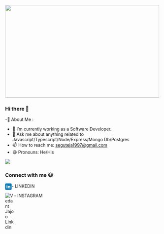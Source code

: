 <img src="https://media.bitdegree.org/storage/media/images/2018/08/what-is-a-web-developer.jpg" width="500" height="300">

### Hi there 👋
-💫  About Me :
- 🔭 I’m currently working as a Software Developer.
- 💬 Ask me about anything related to Javascript/Typescript/Node/Express/Mongo Db/Postgres
- 📫 How to reach me: seguteja1997@gmail.com
- 😄 Pronouns: He/His

![](https://komarev.com/ghpvc/?username=tejasvss&color=green&style=for-the-badge&label=TOTAL+VISITORS+COUNT)
### Connect with me :smiley:
<p>
<a href="https://www.linkedin.com/in/teja-segu-26472717a/">
  <img align="left" alt="Vedant Jajoo Linkdin" width="21px" src="https://raw.githubusercontent.com/edent/SuperTinyIcons/099dc12b59179d07d534069bc8551718f786d91a/images/svg/linkedin.svg"/>
</a>
- LINKEDIN
  </p>
<p>
  <a href="https://www.instagram.com/tejamass1111/">
  <img align="left" alt="Vedant Jajoo Linkdin" width="29px" 
  src="https://img.freepik.com/free-vector/instagram-icon_1057-2227.jpg"/>
</a>
- INSTAGRAM
  </p>











